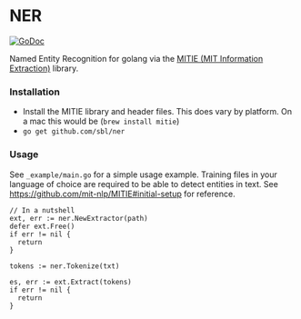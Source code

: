 # NER

[![GoDoc](https://godoc.org/github.com/sbl/ner?status.svg)](https://godoc.org/github.com/sbl/ner)

Named Entity Recognition for golang via the [MITIE (MIT Information
Extraction)](https://github.com/mit-nlp/MITIE) library.

### Installation

- Install the MITIE library and header files. This does vary by platform. On a
  mac this would be (`brew install mitie`)
- `go get github.com/sbl/ner`

### Usage

See `_example/main.go` for a simple usage example. Training files in your
language of choice are required to be able to detect entities in text. See
https://github.com/mit-nlp/MITIE#initial-setup for reference.

```
// In a nutshell
ext, err := ner.NewExtractor(path)
defer ext.Free()
if err != nil {
  return
}

tokens := ner.Tokenize(txt)

es, err := ext.Extract(tokens)
if err != nil {
  return
}
```
